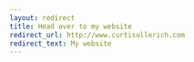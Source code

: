 ```yaml
---
layout: redirect
title: Head over to my website
redirect_url: http://www.curtisullerich.com
redirect_text: My website
---
```



